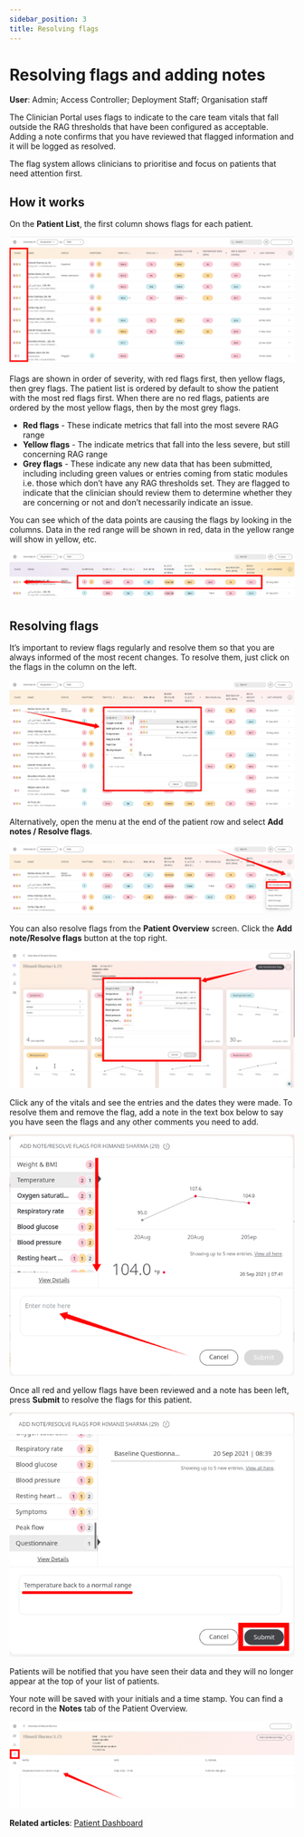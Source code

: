 ```yaml
---
sidebar_position: 3
title: Resolving flags
---
```

# Resolving flags and adding notes
**User**: Admin; Access Controller; Deployment Staff; Organisation staff

The Clinician Portal uses flags to indicate to the care team vitals that fall outside the RAG thresholds that have been configured as acceptable. Adding a note confirms that you have reviewed that flagged information and it will be logged as resolved.

The flag system allows clinicians to prioritise and focus on patients that need attention first. 
## How it works​
On the **Patient List**, the first column shows flags for each patient. 

![Flags columns](./assets/ResolveFlags01.png)

Flags are shown in order of severity, with red flags first, then yellow flags, then grey flags. The patient list is ordered by default to show the patient with the most red flags first. When there are no red flags, patients are ordered by the most yellow flags, then by the most grey flags.
- **Red flags** - These indicate metrics that fall into the most severe RAG range
- **Yellow flags** - The indicate metrics that fall into the less severe, but still concerning RAG range
- **Grey flags** - These indicate any new data that has been submitted, including including green values or entries coming from static modules i.e. those which don’t have any RAG thresholds set. They are flagged to indicate that the clinician should review them to determine whether they are concerning or not and don’t necessarily indicate an issue.

You can see which of the data points are causing the flags by looking in the columns. Data in the red range will be shown in red, data in the yellow range will show in yellow, etc.

![Module flags](./assets/ResolveFlags02.png)

## Resolving flags
It’s important to review flags regularly and resolve them so that you are always informed of the most recent changes.  To resolve them, just click on the flags in the column on the left.

![Resolve from list](./assets/ResolveFlags03.png)

Alternatively, open the menu at the end of the patient row and select **Add notes / Resolve flags**.

![Resolve from menu](./assets/ResolveFlags04.png)

You can also resolve flags from the **Patient Overview** screen. Click the **Add note/Resolve flags** button at the top right.

![Resolve from dashboard](./assets/ResolveFlags05.png)

Click any of the vitals and see the entries and the dates they were made. To resolve them and remove the flag, add a note in the text box below to say you have seen the flags and any other comments you need to add.

![Resolve flags window](./assets/ResolveFlags06.png)

Once all red and yellow flags have been reviewed and a note has been left, press **Submit** to resolve the flags for this patient.

![Submit notes](./assets/ResolveFlags07.png)

Patients will be notified that you have seen their data and they will no longer appear at the top of your list of patients.

Your note will be saved with your initials and a time stamp. You can find a record in the **Notes** tab of the Patient Overview.

![View notes](./assets/ResolveFlags08.png)

**Related articles**: [Patient Dashboard](https://github.com/huma-engineering/huma-docs/blob/624388535d86df1e9bc0d06e4070db8e060d2ee1/data-collection/Clinician%20Portal/Managing%20Health%20Data/Patient%20dashboard.md) 
